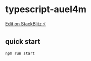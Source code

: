 # typescript-auel4m

[Edit on StackBlitz ⚡️](https://stackblitz.com/edit/typescript-auel4m)

## quick start

```bahs
npm run start
```
